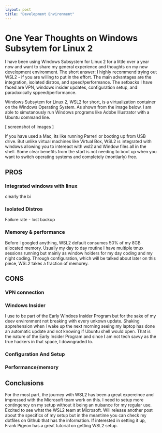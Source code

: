 ```yaml
---
layout: post
title: "Development Environment"
---
```

# One Year Thoughts on Windows Subsytem for Linux 2 

I have been using Windows Subsystem for Linux 2 for a little over a year now and want to share my general experience and thoughts on my new development environment. The short answer: I highly recommend trying out WSL2 - if you are willing to put in the effort. The main advantages are the integration, isolated distros, and speed/performance. The setbacks I have faced are VPN, windows insider updates, configuration setup, and paradoxically sppeed/performance. 

Windows Subsytem for Linux 2, WSL2 for short, is a virtualization container on the Windows Operating System. As shown from the image below, I am able to simutanously run Windows programs like Adobe Illustrator with a Ubuntu command line. 

[ screenshot of images ]

If you have used a Mac, its like running Parrerl or booting up from USB drive. But unlike virtual machines like Virtual Box, WSL2 is integrated with windows allowing you to intereact with wsl2 and Window files all in the shell. Some clear benefits from the start is not needing to boot up when you want to switch operating systems and completely (montiarly) free. 

## PROS
### Integrated windows with linux
clearly the bi
### Isolated Distros
  Failure rate - lost backup
### Memorey & performance
Before I googled anything, WSL2 default consumes 50% of my 8GB allocated memory.
Usually my day to day routine I have multiple tmux sessions running but mainly
as window holders for my day coding and my night coding. Through configuration,
which will be talked about later on this piece, WSL2 takes a fraction of
memorey. 

## CONS
### VPN connection
### Windows Insider
I use to be part of the Early Windoes Insider Program but for the sake of my
deev environment not breaking with every unkown update. Shaking apprehension
when I wake up the next morning seeing my laptop has done an automatic update
and not knowing if Ubuntu shell would open. That is the nature of the Early
Insider Program and since I am not tech savvy as the true hackers in that space,
I downgraded to.
### Configuration And Setup

### Performance/memory

## Conclusions

For the most part, the journey with WSL2 has been a great expereince and
impressed with the Microsoft team work on this. I need to
setup more contingency on my setup without it being an nuisance for my regular
use. Excited to see what the WSL2 team at Microsoft. Will release another post
about the specifics of my setup but in the meantime you can check my dotfiles on
Github that has the information. If interested in setting it up, Frank Pigeon
has a great tutorial on getting WSL2 setup.
